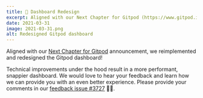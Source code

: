 ```yaml
---
title: 🍊 Dashboard Redesign
excerpt: Aligned with our Next Chapter for Gitpod (https://www.gitpod.io/blog/next-chapter-for-gitpod) announcement, we reimplemented and redesigned the Gitpod dashboard!
date: 2021-03-31
image: 2021-03-31.png
alt: Redesigned Gitpod dashboard
---
```


<script>
  import Contributors from "$lib/components/changelog/contributors.svelte";
</script>

Aligned with our [Next Chapter for Gitpod](/blog/next-chapter-for-gitpod) announcement, we reimplemented and redesigned the Gitpod dashboard!

Technical improvements under the hood result in a more performant, snappier dashboard. We would love to hear your feedback and learn how we can provide you with an even better experience. Please provide your comments in our [feedback issue #3727](https://github.com/gitpod-io/gitpod/issues/3727) 🙏🏻.

<p><Contributors usernames="svenefftinge,jankeromnes,geropl,csweichel,gtsiolis,AlexTugarev" /></p>
